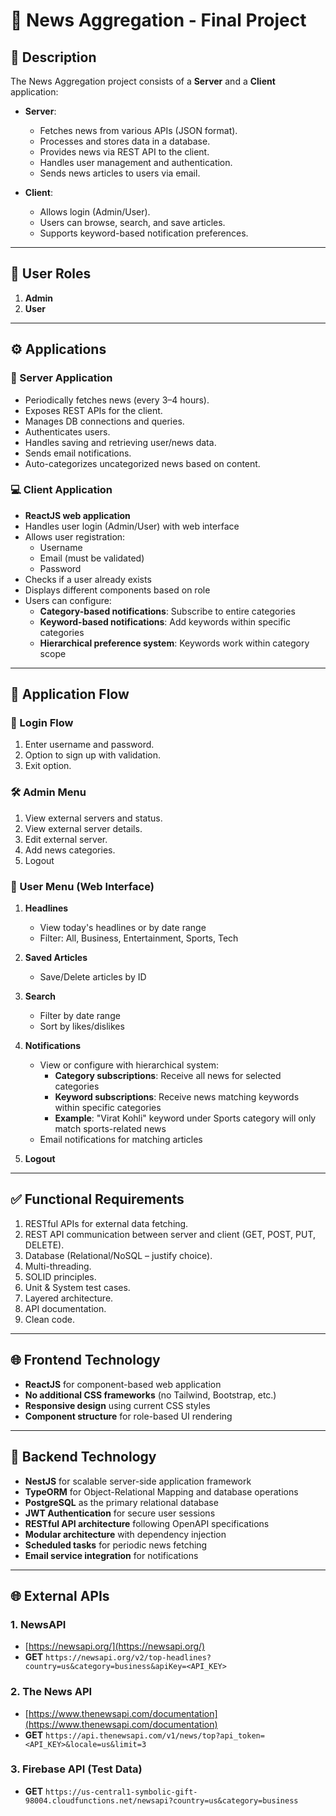 # 📰 News Aggregation - Final Project

## 📌 Description

The News Aggregation project consists of a **Server** and a **Client** application:

- **Server**:

  - Fetches news from various APIs (JSON format).
  - Processes and stores data in a database.
  - Provides news via REST API to the client.
  - Handles user management and authentication.
  - Sends news articles to users via email.

- **Client**:

  - Allows login (Admin/User).
  - Users can browse, search, and save articles.
  - Supports keyword-based notification preferences.

---

## 👥 User Roles

1. **Admin**
2. **User**

---

## ⚙️ Applications

### 🔧 Server Application

- Periodically fetches news (every 3–4 hours).
- Exposes REST APIs for the client.
- Manages DB connections and queries.
- Authenticates users.
- Handles saving and retrieving user/news data.
- Sends email notifications.
- Auto-categorizes uncategorized news based on content.

### 💻 Client Application

- **ReactJS web application**
- Handles user login (Admin/User) with web interface
- Allows user registration:
  - Username
  - Email (must be validated)
  - Password
- Checks if a user already exists
- Displays different components based on role
- Users can configure:
  - **Category-based notifications**: Subscribe to entire categories
  - **Keyword-based notifications**: Add keywords within specific categories
  - **Hierarchical preference system**: Keywords work within category scope

---

## 🔄 Application Flow

### 🔐 Login Flow

1. Enter username and password.
2. Option to sign up with validation.
3. Exit option.

### 🛠️ Admin Menu

1. View external servers and status.
2. View external server details.
3. Edit external server.
4. Add news categories.
5. Logout

### 👤 User Menu (Web Interface)

1. **Headlines**

   - View today's headlines or by date range
   - Filter: All, Business, Entertainment, Sports, Tech

2. **Saved Articles**

   - Save/Delete articles by ID

3. **Search**

   - Filter by date range
   - Sort by likes/dislikes

4. **Notifications**

   - View or configure with hierarchical system:
     - **Category subscriptions**: Receive all news for selected categories
     - **Keyword subscriptions**: Receive news matching keywords within specific categories
     - **Example**: "Virat Kohli" keyword under Sports category will only match sports-related news
   - Email notifications for matching articles

5. **Logout**

---

## ✅ Functional Requirements

1. RESTful APIs for external data fetching.
2. REST API communication between server and client (GET, POST, PUT, DELETE).
3. Database (Relational/NoSQL – justify choice).
4. Multi-threading.
5. SOLID principles.
6. Unit & System test cases.
7. Layered architecture.
8. API documentation.
9. Clean code.

---

## 🌐 **Frontend Technology**

- **ReactJS** for component-based web application
- **No additional CSS frameworks** (no Tailwind, Bootstrap, etc.)
- **Responsive design** using current CSS styles
- **Component structure** for role-based UI rendering

---

## 🔧 **Backend Technology**

- **NestJS** for scalable server-side application framework
- **TypeORM** for Object-Relational Mapping and database operations
- **PostgreSQL** as the primary relational database
- **JWT Authentication** for secure user sessions
- **RESTful API architecture** following OpenAPI specifications
- **Modular architecture** with dependency injection
- **Scheduled tasks** for periodic news fetching
- **Email service integration** for notifications

---

## 🌐 External APIs

### 1. **NewsAPI**

- [https://newsapi.org/](https://newsapi.org/)
- **GET** `https://newsapi.org/v2/top-headlines?country=us&category=business&apiKey=<API_KEY>`

### 2. **The News API**

- [https://www.thenewsapi.com/documentation](https://www.thenewsapi.com/documentation)
- **GET** `https://api.thenewsapi.com/v1/news/top?api_token=<API_KEY>&locale=us&limit=3`

### 3. **Firebase API (Test Data)**

- **GET** `https://us-central1-symbolic-gift-98004.cloudfunctions.net/newsapi?country=us&category=business`
